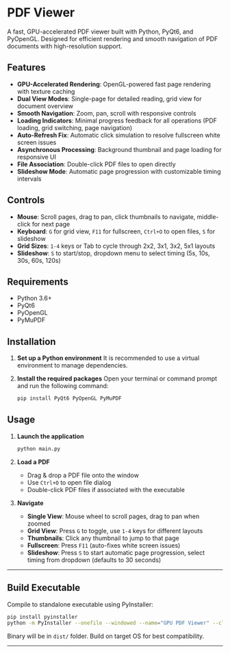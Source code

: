 # PDF Viewer

A fast, GPU-accelerated PDF viewer built with Python, PyQt6, and PyOpenGL. Designed for efficient rendering and smooth navigation of PDF documents with high-resolution support.

## Features

*   **GPU-Accelerated Rendering**: OpenGL-powered fast page rendering with texture caching
*   **Dual View Modes**: Single-page for detailed reading, grid view for document overview
*   **Smooth Navigation**: Zoom, pan, scroll with responsive controls
*   **Loading Indicators**: Minimal progress feedback for all operations (PDF loading, grid switching, page navigation)
*   **Auto-Refresh Fix**: Automatic click simulation to resolve fullscreen white screen issues
*   **Asynchronous Processing**: Background thumbnail and page loading for responsive UI
*   **File Association**: Double-click PDF files to open directly
*   **Slideshow Mode**: Automatic page progression with customizable timing intervals

## Controls

*   **Mouse**: Scroll pages, drag to pan, click thumbnails to navigate, middle-click for next page
*   **Keyboard**: `G` for grid view, `F11` for fullscreen, `Ctrl+O` to open files, `S` for slideshow
*   **Grid Sizes**: `1-4` keys or Tab to cycle through 2x2, 3x1, 3x2, 5x1 layouts
*   **Slideshow**: `S` to start/stop, dropdown menu to select timing (5s, 10s, 30s, 60s, 120s)

## Requirements

*   Python 3.6+
*   PyQt6
*   PyOpenGL
*   PyMuPDF

## Installation

1.  **Set up a Python environment**
    It is recommended to use a virtual environment to manage dependencies.

2.  **Install the required packages**
    Open your terminal or command prompt and run the following command:
    ```bash
    pip install PyQt6 PyOpenGL PyMuPDF
    ```

## Usage

1.  **Launch the application**
    ```bash
    python main.py
    ```

2.  **Load a PDF**
    *   Drag & drop a PDF file onto the window
    *   Use `Ctrl+O` to open file dialog
    *   Double-click PDF files if associated with the executable

3.  **Navigate**
    *   **Single View**: Mouse wheel to scroll pages, drag to pan when zoomed
    *   **Grid View**: Press `G` to toggle, use `1-4` keys for different layouts
    *   **Thumbnails**: Click any thumbnail to jump to that page
    *   **Fullscreen**: Press `F11` (auto-fixes white screen issues)
    *   **Slideshow**: Press `S` to start automatic page progression, select timing from dropdown (defaults to 30 seconds)

---

## Build Executable

Compile to standalone executable using PyInstaller:

```bash
pip install pyinstaller
python -m PyInstaller --onefile --windowed --name="GPU PDF Viewer" --clean main.py
```

Binary will be in `dist/` folder. Build on target OS for best compatibility.

---

